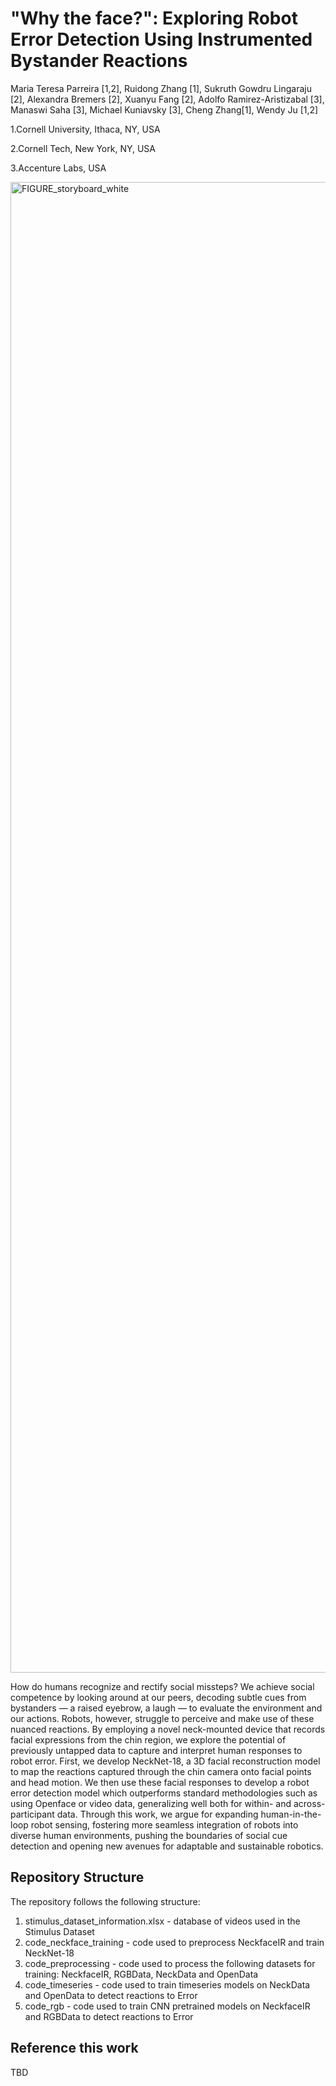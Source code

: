 # "Why the face?": Exploring Robot Error Detection Using Instrumented Bystander Reactions

Maria Teresa Parreira [1,2], Ruidong Zhang [1], Sukruth Gowdru Lingaraju [2], Alexandra Bremers [2], Xuanyu Fang [2], Adolfo Ramirez-Aristizabal [3], Manaswi Saha [3], Michael Kuniavsky [3], Cheng Zhang[1], Wendy Ju [1,2]

1.Cornell University, Ithaca, NY, USA

2.Cornell Tech, New York, NY, USA

3.Accenture Labs, USA


<img width="2385" alt="FIGURE_storyboard_white" src="https://github.com/user-attachments/assets/a898c13e-4acc-45e9-a4c3-a1361067b23d">


How do humans recognize and rectify social missteps? We achieve social competence by looking around at our peers, decoding subtle cues from bystanders — a raised eyebrow, a laugh — to evaluate the environment and our actions. Robots, however, struggle to perceive and make use of these nuanced reactions.  By employing a novel neck-mounted device that records facial expressions from the chin region, we explore the potential of previously untapped data to capture and interpret human responses to robot error. First, we develop NeckNet-18, a 3D facial reconstruction model to map the reactions captured through the chin camera onto facial points and head motion. We then use these facial responses to develop a robot error detection model which outperforms standard methodologies such as using Openface or video data, generalizing well both for within- and across-participant data. Through this work, we argue for expanding human-in-the-loop robot sensing, fostering more seamless integration of robots into diverse human environments, pushing the boundaries of social cue detection and opening new avenues for adaptable and sustainable robotics.

## Repository Structure

The repository follows the following structure:

1. stimulus_dataset_information.xlsx - database of videos used in the Stimulus Dataset
2. code_neckface_training - code used to preprocess NeckfaceIR and train NeckNet-18
3. code_preprocessing - code used to process the following datasets for training: NeckfaceIR, RGBData, NeckData and OpenData
4. code_timeseries - code used to train timeseries models on NeckData and OpenData to detect reactions to Error
5. code_rgb - code used to train CNN pretrained models on NeckfaceIR and RGBData to detect reactions to Error


## Reference this work 

TBD

